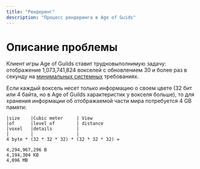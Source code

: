 ```yaml
---
title: "Рендеринг"
description: "Процесс рендеринга в Age of Guids"
---
```


# Описание проблемы

Клиент игры Age of Guilds ставит трудновыполнимую задачу: отображение 1,073,741,824 вокселей с обновлением 30 и более раз в секунду на [минимальных системных](/ru/contribute/client/index.md) требованиях.

Если каждый воксель несет только информацию о своем цвете (32 бит или 4 байта, но в Age of Guilds характеристик у вокселя больше), то для хранения информации об отображаемой части мира потребуется 4 GB памяти: 

```
|size    |Cubic meter     | View
|of      |level of        | distance
|voxel   |details         |                
|        |                |                
4 byte * (32 * 32 * 32) * (32 * 32 * 32) = 

4,294,967,296 B
4,194,304 KB
4,096 MB
```
